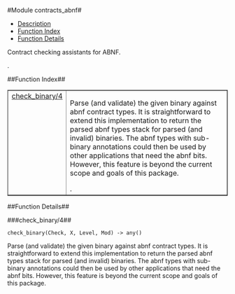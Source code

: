 

#Module contracts_abnf#
* [Description](#description)
* [Function Index](#index)
* [Function Details](#functions)


<p>Contract checking assistants for ABNF.</p>.

<a name="index"></a>

##Function Index##


<table width="100%" border="1" cellspacing="0" cellpadding="2" summary="function index"><tr><td valign="top"><a href="#check_binary-4">check_binary/4</a></td><td><p>Parse (and validate) the given binary against abnf contract
types.  It is straightforward to extend this implementation to
return the parsed abnf types stack for parsed (and invalid)
binaries.  The abnf types with sub-binary annotations could then be
used by other applications that need the abnf bits.  However, this
feature is beyond the current scope and goals of this package.</p>.</td></tr></table>


<a name="functions"></a>

##Function Details##

<a name="check_binary-4"></a>

###check_binary/4##




`check_binary(Check, X, Level, Mod) -> any()`



<p>Parse (and validate) the given binary against abnf contract
types.  It is straightforward to extend this implementation to
return the parsed abnf types stack for parsed (and invalid)
binaries.  The abnf types with sub-binary annotations could then be
used by other applications that need the abnf bits.  However, this
feature is beyond the current scope and goals of this package.</p>
